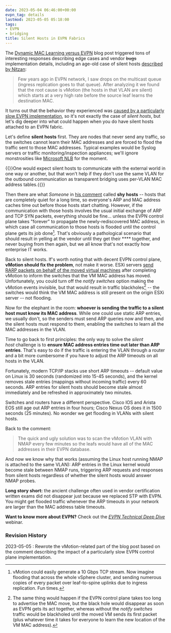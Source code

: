 ```yaml
---
date: 2023-05-04 06:46:00+00:00
evpn_tag: details
lastmod: 2023-05-05 05:18:00
tags:
- EVPN
- bridging
title: Silent Hosts in EVPN Fabrics
---
```

The [Dynamic MAC Learning versus EVPN](/2023/04/evpn-dynamic-mac-learning.html) blog post triggered tons of interesting responses describing edge cases and vendor ~~bugs~~ implementation details, including an age-old case of silent hosts [described by Nitzan](/2023/04/evpn-dynamic-mac-learning.html#1792):

> Few years ago in EVPN network, I saw drops on the multicast queue (ingress replication goes to that queue). After analyzing it we found that the root cause is vMotion (the hosts in that VLAN are silent) which starts at a very high rate before the source leaf learns the destination MAC.

It turns out that the behavior they experienced was [caused by a particularly slow EVPN implementation](/2023/05/silent-hosts-evpn.html#1814), so it's not exactly the case of *silent hosts*, but let's dig deeper into what could happen when you do have silent hosts attached to an EVPN fabric.
<!--more-->
Let's define **silent hosts** first. They are nodes that never send any traffic, so the switches cannot learn their MAC addresses and are forced to flood the traffic sent to those MAC addresses. Typical examples would be Syslog servers or traffic monitoring/inspection appliances; we'll ignore monstrosities like [Microsoft NLB](/2012/02/microsoft-network-load-balancing-behind.html) for the moment.

{{<note>}}One would expect silent hosts to communicate with the external world in one way or another, but that won't help if they don't use the same VLAN for the outbound communication as transparent bridging uses per-VLAN MAC address tables.{{</note>}}

Then there are what *Someone* in [his comment](/2023/05/silent-hosts-evpn.html#1814) called **shy hosts** -- hosts that are completely quiet for a long time, so everyone's ARP and MAC address caches time out before those hosts start chatting. However, if the communication with those hosts involves the usual initial exchange of ARP and TCP SYN packets, everything should be fine... unless the EVPN control plane takes "forever" to propagate the newly-rediscovered MAC address, in which case all communication to those hosts is flooded until the control plane gets its job done[^VMB]. That's obviously a pathological scenario that should result in yelling at the vendor until they get their **** together, and never buying from then again, but we all know that's not exactly how enterprise IT works.

[^VMB]: vMotion could easily generate a 10 Gbps TCP stream. Now imagine flooding that across the whole vSphere cluster, and sending numerous copies of every packet over leaf-to-spine uplinks due to ingress replication. Fun times.

Back to silent hosts. If's worth noting that with decent EVPN control plane, **vMotion should fix the problem**, not make it worse. ESXi servers [send RARP packets on behalf of the moved virtual machines](https://kb.vmware.com/s/article/90045) after completing vMotion to inform the switches that the VM MAC address has moved. Unfortunately, you could turn off the *notify switches* option making the vMotion events invisible, but that would result in traffic blackholes[^EBH] -- the switches would think the VM MAC address is still present on the origin ESXi server -- not flooding.

[^EBH]: The same thing would happen if the EVPN control plane takes too long to advertise the MAC move, but the black hole would disappear as soon as EVPN gets its act together, whereas without the *notify switches* traffic would be blackholed until the moved VM sends its first packet (plus whatever time it takes for everyone to learn the new location of the VM MAC address).

Now for the elephant in the room: **whoever is sending the traffic to a silent host must know its MAC address**. While one could use static ARP entries, we usually don't, so the senders must send ARP queries now and then, and the silent hosts must respond to them, enabling the switches to learn all the MAC addresses in the VLAN.

Time to go back to first principles: the only way to solve the *silent host* challenge is to **ensure MAC address entries time out later than ARP entries**. That's easy to do if the traffic is entering the VLAN through a router and a bit more cumbersome if you have to adjust the ARP timeouts on all hosts in the VLAN.

Fortunately, modern TCP/IP stacks use short ARP timeouts -- default value on Linux is 30 seconds (randomized into 15-45 seconds), and the kernel removes stale entries (mappings without incoming traffic) every 60 seconds. ARP entries for silent hosts should become stale almost immediately and be refreshed in approximately two minutes.

Switches and routers have a different perspective. Cisco IOS and Arista EOS still age out ARP entries in four hours; Cisco Nexus OS does it in 1500 seconds (25 minutes). No wonder we get flooding in VLANs with silent hosts.  

Back to the comment:

> The quick and ugly solution was to scan the vMotion VLAN with NMAP every few minutes so the leafs would have all of the MAC addresses in their EVPN database.

And now we know why that works (assuming the Linux host running NMAP is attached to the same VLAN): ARP entries in the Linux kernel would become stale between NMAP runs, triggering ARP requests and responses from silent hosts regardless of whether the silent hosts would answer NMAP probes.

**Long story short:** the ancient challenge often used in vendor certification written exams did not disappear just because we replaced STP with EVPN. You might get flooded traffic whenever the ARP timeouts in your network are larger than the MAC address table timeouts.

**Want to know more about EVPN?** Check out the _[EVPN Technical Deep Dive](https://www.ipspace.net/EVPN_Technical_Deep_Dive)_ webinar.

### Revision History

2023-05-05
: Rewrote the vMotion-related part of the blog post based on the comment describing the impact of a particularly slow EVPN control plane implementation.
